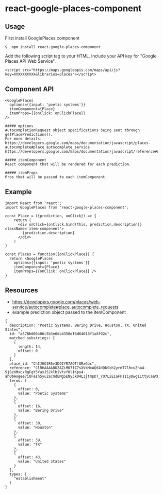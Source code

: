 # react-google-places-component

## Usage
First install GooglePlaces component
```
$  npm install react-google-places-component
```
Add the following script tag to your HTML.
Include your API key for "Google Places API Web Service".
```
<script src="https://maps.googleapis.com/maps/api/js?key=XXXXXXXXXX&libraries=places"></script>
```

## Component API
```
<GooglePlaces
  options={{input: 'poetic systems'}}
  itemComponent={Place}
  itemProps={{onClick: onClickPlace}}
/>

##### options
AutocompletionRequest object specifications being sent through getPlacePredictions().
For more details:
https://developers.google.com/maps/documentation/javascript/places-autocomplete#place_autocomplete_service
https://developers.google.com/maps/documentation/javascript/reference#AutocompleteService

##### itemComponent
React component that will be rendered for each prediction.

##### itemProps
Pros that will be passed to each itemComponent.
```

## Example
```
import React from 'react';
import GooglePlaces from 'react-google-places-component';

const Place = ({prediction, onClick}) => {
    return (
      <div onClick={onClick.bind(this, prediction.description)} className='item-component'>
        {prediction.description}
      </div>
    )
}

const Places = function({onClickPlace}) {
  return <GooglePlaces
    options={{input: 'poetic systems'}}
    itemComponent={Place}
    itemProps={{onClick: onClickPlace}} />
}
```

## Resources
- https://developers.google.com/places/web-service/autocomplete#place_autocomplete_requests
- example prediction object passed to the itemComponent
```
{
  description: "Poetic Systems, Bering Drive, Houston, TX, United States",
  id: "a578b600406c5b3e6db4350ef6d64018f1a8f02c",
  matched_substrings: [
    {
      length: 14,
      offset: 0
    }
  ],
  place_id: "ChIJGQ1R6v3DQIYR7AQTfQRxGbc",
  reference: "ClRHAAAABUZAZiM67fZ7sXVkMxAQ64HDkSbh2yrmT7lhcuZha4-5jSzXMxcxRgFgY5YaxJ52klhiVtvfOlIKpx4-ahObAogee7i0FaIh5yuZacmdEMgSENyJkU4LIjtmpDT_YO7L2EIaFPIIiyDwg11ttyCaatPWtd5FCKKf",
  terms: [
    {
      offset: 0,
      value: "Poetic Systems"
    },
    {
      offset: 16,
      value: "Bering Drive"
    },
    {
      offset: 30,
      value: "Houston"
    },
    {
      offset: 39,
      value: "TX"
    },
    {
      offset: 43,
      value: "United States"
    }
  ],
  types: [
    "establishment"
  ]
}
```
